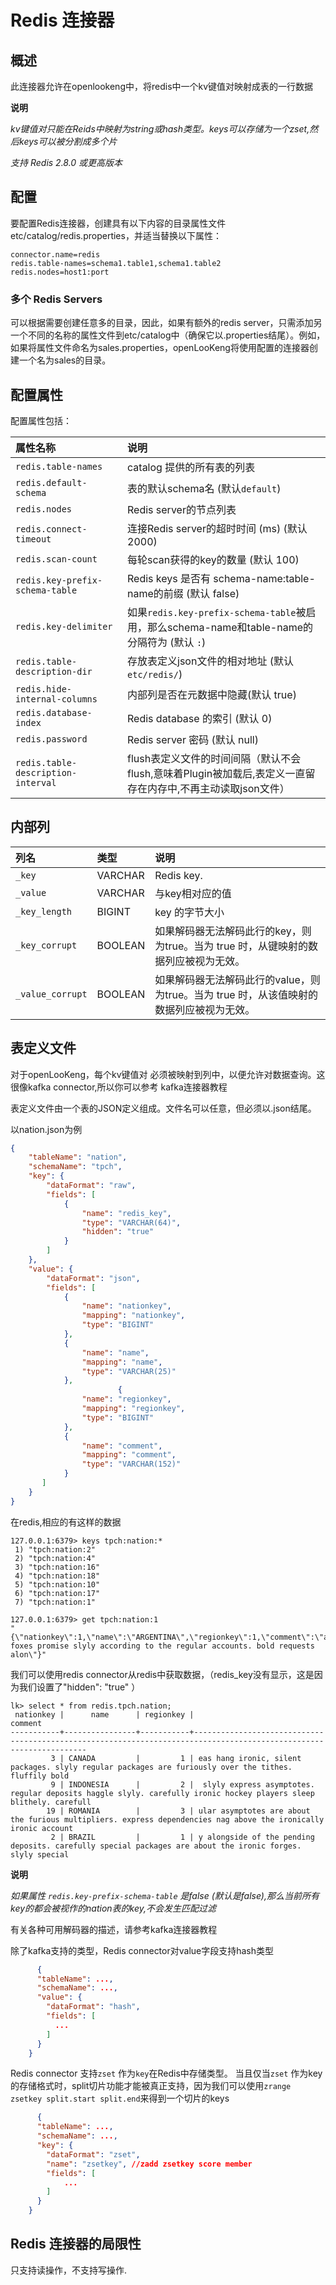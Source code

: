 Redis 连接器
====================
概述
--------
此连接器允许在openlookeng中，将redis中一个kv键值对映射成表的一行数据

**说明**

*kv键值对只能在Reids中映射为string或hash类型。keys可以存储为一个zset,然后keys可以被分割成多个片*

*支持 Redis 2.8.0 或更高版本*


配置
-------------
要配置Redis连接器，创建具有以下内容的目录属性文件etc/catalog/redis.properties，并适当替换以下属性：
``` properties
connector.name=redis
redis.table-names=schema1.table1,schema1.table2
redis.nodes=host1:port
```
### 多个 Redis Servers
可以根据需要创建任意多的目录，因此，如果有额外的redis server，只需添加另一个不同的名称的属性文件到etc/catalog中（确保它以.properties结尾）。例如，如果将属性文件命名为sales.properties，openLooKeng将使用配置的连接器创建一个名为sales的目录。

配置属性
------------------------
配置属性包括：

| 属性名称                                                       | 说明                                                                          |
|:-----------------------------------------------------------|:----------------------------------------------------------------------------|
| `redis.table-names`                                        | catalog 提供的所有表的列表                                                           |
| `redis.default-schema`                                     | 表的默认schema名 (默认`default`)                                                   |
| `redis.nodes`                                              | Redis server的节点列表                                                           |
| `redis.connect-timeout`                                    | 连接Redis server的超时时间 (ms) (默认 2000)                                          |
| `redis.scan-count`                                         | 每轮scan获得的key的数量 (默认 100)                                                    |
| `redis.key-prefix-schema-table`                            | Redis keys 是否有 schema-name:table-name的前缀   (默认  false)                      |
| `redis.key-delimiter`                                      | 如果`redis.key-prefix-schema-table`被启用，那么schema-name和table-name的分隔符为 (默认 `:`) |
| `redis.table-description-dir`                              | 存放表定义json文件的相对地址 (默认 `etc/redis/`)                                          |
| `redis.hide-internal-columns`                              | 内部列是否在元数据中隐藏(默认 true)                                                       |
| `redis.database-index`                                     | Redis database 的索引  (默认 0)                                                  |
| `redis.password`                                           | Redis server 密码 (默认 null)                                                   |
| `redis.table-description-interval`                         | flush表定义文件的时间间隔（默认不会flush,意味着Plugin被加载后,表定义一直留存在内存中,不再主动读取json文件）           | 

内部列
----------------

| 列名        | 类型    | 说明                                                  |
|:-------------------| :------ |:----------------------------------------------------|
| `_key`             | VARCHAR  | Redis key.                                          |
| `_value`           | VARCHAR   | 与key相对应的值                                           |
| `_key_length`   | BIGINT  | key  的字节大小                                          |
| `_key_corrupt`     | BOOLEAN  | 如果解码器无法解码此行的key，则为true。当为 true 时，从键映射的数据列应被视为无效。    |
| `_value_corrupt`   | BOOLEAN | 如果解码器无法解码此行的value，则为true。当为 true 时，从该值映射的数据列应被视为无效。 |



表定义文件
----------------------
对于openLooKeng，每个kv键值对 必须被映射到列中，以便允许对数据查询。这很像kafka connector,所以你可以参考 kafka连接器教程


表定义文件由一个表的JSON定义组成。文件名可以任意，但必须以.json结尾。

以nation.json为例
``` json
{
    "tableName": "nation",
    "schemaName": "tpch",
    "key": {
        "dataFormat": "raw",
        "fields": [
            {
                "name": "redis_key",
                "type": "VARCHAR(64)",
                "hidden": "true"
            }
        ]
    },
    "value": {
        "dataFormat": "json",
        "fields": [
            {
                "name": "nationkey",
                "mapping": "nationkey",
                "type": "BIGINT"
            },
            {
                "name": "name",
                "mapping": "name",
                "type": "VARCHAR(25)"
            },
                        {
                "name": "regionkey",
                "mapping": "regionkey",
                "type": "BIGINT"
            },
            {
                "name": "comment",
                "mapping": "comment",
                "type": "VARCHAR(152)"
            }
       ]
    }
}
```
在redis,相应的有这样的数据
```shell
127.0.0.1:6379> keys tpch:nation:*
 1) "tpch:nation:2"
 2) "tpch:nation:4"
 3) "tpch:nation:16"
 4) "tpch:nation:18"
 5) "tpch:nation:10"
 6) "tpch:nation:17"
 7) "tpch:nation:1"
```
```shell
127.0.0.1:6379> get tpch:nation:1
"{\"nationkey\":1,\"name\":\"ARGENTINA\",\"regionkey\":1,\"comment\":\"al foxes promise slyly according to the regular accounts. bold requests alon\"}"
```
我们可以使用redis connector从redis中获取数据，（redis_key没有显示，这是因为我们设置了"hidden": "true" ）
```shell
lk> select * from redis.tpch.nation;
 nationkey |      name      | regionkey |                                                      comment                                                       
-----------+----------------+-----------+--------------------------------------------------------------------------------------------------------------------
         3 | CANADA         |         1 | eas hang ironic, silent packages. slyly regular packages are furiously over the tithes. fluffily bold              
         9 | INDONESIA      |         2 |  slyly express asymptotes. regular deposits haggle slyly. carefully ironic hockey players sleep blithely. carefull 
        19 | ROMANIA        |         3 | ular asymptotes are about the furious multipliers. express dependencies nag above the ironically ironic account    
         2 | BRAZIL         |         1 | y alongside of the pending deposits. carefully special packages are about the ironic forges. slyly special   
```
**说明**

*如果属性 `redis.key-prefix-schema-table` 是false (默认是false),那么当前所有key的都会被视作的nation表的key,不会发生匹配过滤*

有关各种可用解码器的描述，请参考kafka连接器教程

除了kafka支持的类型，Redis connector对value字段支持hash类型
``` json
      {
      "tableName": ...,
      "schemaName": ...,
      "value": {
        "dataFormat": "hash",
        "fields": [
          ...
        ]
      }
    }
```

Redis connector 支持``zset`` 作为``key``在Redis中存储类型。
当且仅当``zset`` 作为key的存储格式时，split切片功能才能被真正支持，因为我们可以使用`zrange zsetkey split.start split.end`来得到一个切片的keys
``` json
      {
      "tableName": ...,
      "schemaName": ...,
      "key": {
        "dataFormat": "zset",
        "name": "zsetkey", //zadd zsetkey score member
        "fields": [
            ...
        ]
      }
    }
```

Redis 连接器的局限性
---------------------------
只支持读操作，不支持写操作.


